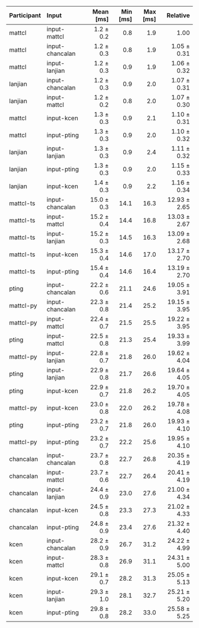 | Participant | Input | Mean [ms] | Min [ms] | Max [ms] | Relative |
|:---|:---|---:|---:|---:|---:|
| mattcl | input-mattcl | 1.2 ± 0.2 | 0.8 | 1.9 | 1.00 |
| mattcl | input-chancalan | 1.2 ± 0.3 | 0.8 | 1.9 | 1.05 ± 0.31 |
| mattcl | input-lanjian | 1.2 ± 0.3 | 0.9 | 1.9 | 1.06 ± 0.32 |
| lanjian | input-chancalan | 1.2 ± 0.3 | 0.9 | 2.0 | 1.07 ± 0.31 |
| lanjian | input-mattcl | 1.2 ± 0.2 | 0.8 | 2.0 | 1.07 ± 0.30 |
| mattcl | input-kcen | 1.3 ± 0.3 | 0.9 | 2.1 | 1.10 ± 0.31 |
| mattcl | input-pting | 1.3 ± 0.3 | 0.9 | 2.0 | 1.10 ± 0.32 |
| lanjian | input-lanjian | 1.3 ± 0.3 | 0.9 | 2.4 | 1.11 ± 0.32 |
| lanjian | input-pting | 1.3 ± 0.3 | 0.9 | 2.0 | 1.15 ± 0.33 |
| lanjian | input-kcen | 1.4 ± 0.3 | 0.9 | 2.2 | 1.16 ± 0.34 |
| mattcl-ts | input-chancalan | 15.0 ± 0.3 | 14.1 | 16.3 | 12.93 ± 2.65 |
| mattcl-ts | input-mattcl | 15.2 ± 0.4 | 14.4 | 16.8 | 13.03 ± 2.67 |
| mattcl-ts | input-lanjian | 15.2 ± 0.3 | 14.5 | 16.3 | 13.09 ± 2.68 |
| mattcl-ts | input-kcen | 15.3 ± 0.4 | 14.6 | 17.0 | 13.17 ± 2.70 |
| mattcl-ts | input-pting | 15.4 ± 0.4 | 14.6 | 16.4 | 13.19 ± 2.70 |
| pting | input-chancalan | 22.2 ± 0.6 | 21.1 | 24.6 | 19.05 ± 3.91 |
| mattcl-py | input-chancalan | 22.3 ± 0.8 | 21.4 | 25.2 | 19.15 ± 3.95 |
| mattcl-py | input-mattcl | 22.4 ± 0.7 | 21.5 | 25.5 | 19.22 ± 3.95 |
| pting | input-mattcl | 22.5 ± 0.8 | 21.3 | 25.4 | 19.33 ± 3.99 |
| mattcl-py | input-lanjian | 22.8 ± 0.7 | 21.8 | 26.0 | 19.62 ± 4.04 |
| pting | input-lanjian | 22.9 ± 0.8 | 21.7 | 26.6 | 19.64 ± 4.05 |
| pting | input-kcen | 22.9 ± 0.7 | 21.8 | 26.2 | 19.70 ± 4.05 |
| mattcl-py | input-kcen | 23.0 ± 0.8 | 22.0 | 26.2 | 19.78 ± 4.08 |
| pting | input-pting | 23.2 ± 0.7 | 21.8 | 26.0 | 19.93 ± 4.10 |
| mattcl-py | input-pting | 23.2 ± 0.7 | 22.2 | 25.6 | 19.95 ± 4.10 |
| chancalan | input-chancalan | 23.7 ± 0.8 | 22.7 | 26.8 | 20.35 ± 4.19 |
| chancalan | input-mattcl | 23.7 ± 0.6 | 22.7 | 26.4 | 20.41 ± 4.19 |
| chancalan | input-lanjian | 24.4 ± 0.9 | 23.0 | 27.6 | 21.00 ± 4.34 |
| chancalan | input-kcen | 24.5 ± 0.8 | 23.3 | 27.3 | 21.02 ± 4.33 |
| chancalan | input-pting | 24.8 ± 0.9 | 23.4 | 27.6 | 21.32 ± 4.40 |
| kcen | input-chancalan | 28.2 ± 0.9 | 26.7 | 31.2 | 24.22 ± 4.99 |
| kcen | input-mattcl | 28.3 ± 0.8 | 26.9 | 31.1 | 24.31 ± 5.00 |
| kcen | input-kcen | 29.1 ± 0.7 | 28.2 | 31.3 | 25.05 ± 5.13 |
| kcen | input-lanjian | 29.3 ± 1.0 | 28.1 | 32.7 | 25.21 ± 5.20 |
| kcen | input-pting | 29.8 ± 0.8 | 28.2 | 33.0 | 25.58 ± 5.25 |
